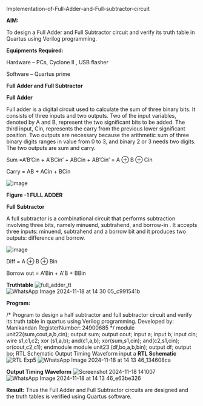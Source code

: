 Implementation-of-Full-Adder-and-Full-subtractor-circuit

**AIM:**

To design a Full Adder and Full Subtractor circuit and verify its truth table in Quartus using Verilog programming.

**Equipments Required:**

Hardware – PCs, Cyclone II , USB flasher

Software – Quartus prime

**Full Adder and Full Subtractor**

**Full Adder**

Full adder is a digital circuit used to calculate the sum of three binary bits. It consists of three inputs and two outputs. Two of the input variables, denoted by A and B, represent the two significant bits to be added. The third input, Cin, represents the carry from the previous lower significant position. Two outputs are necessary because the arithmetic sum of three binary digits ranges in value from 0 to 3, and binary 2 or 3 needs two digits. The two outputs are sum and carry.

Sum =A’B’Cin + A’BCin’ + ABCin + AB’Cin’ = A ⊕ B ⊕ Cin 

Carry = AB + ACin + BCin

![image](https://github.com/naavaneetha/FULL_ADDER_SUBTRACTOR/assets/154305477/0f30ba51-5ffb-4198-845f-18e054f675e7)

**Figure -1 FULL ADDER**

**Full Subtractor**

A full subtractor is a combinational circuit that performs subtraction involving three bits, namely minuend, subtrahend, and borrow-in . It accepts three inputs: minuend, subtrahend and a borrow bit and it produces two outputs: difference and borrow.

![image](https://github.com/naavaneetha/FULL_ADDER_SUBTRACTOR/assets/154305477/02b24f51-ab51-4304-9ad6-7b81ffc1ead5)

Diff = A ⊕ B ⊕ Bin 

Borrow out = A'Bin + A'B + BBin

**Truthtable**
![full_adder_tt](https://github.com/user-attachments/assets/599e03a9-a805-4450-b98f-090ef033a751)
![WhatsApp Image 2024-11-18 at 14 30 05_c991541b](https://github.com/user-attachments/assets/b55d1ad8-bfbd-46b9-b639-14633aa60cf1)

**Program:**

/* Program to design a half subtractor and full subtractor circuit and verify its truth table in quartus using Verilog programming. Developed by: Manikandan RegisterNumber: 24900685
*/
 module unit22(sum,cout,a,b,cin);
 output sum;
 output cout;
 input a;
 input b;
 input cin;
 wire s1,c1,c2;
 xor (s1,a,b);
 and(c1,a,b);
 xor(sum,s1,cin);
 and(c2,s1,cin);
 or(cout,c2,c1);
 endmodule
 module unit23 (df,bo,a,b,bin);
 output df;
 output bo;
RTL Schematic
 Output Timing Waveform
 input a
**RTL Schematic**
![RTL Exp5](https://github.com/user-attachments/assets/6d4f9862-7a9e-44be-84a8-bf38f778a639)
![WhatsApp Image 2024-11-18 at 14 13 46_134608ca](https://github.com/user-attachments/assets/95eb7a07-88ae-4ff6-bf84-0ba60eddbfee)

**Output Timing Waveform**
![Screenshot 2024-11-18 141007](https://github.com/user-attachments/assets/fbf4fa67-4d40-49c2-84fc-039aab1ca26f)
![WhatsApp Image 2024-11-18 at 14 13 46_e63be326](https://github.com/user-attachments/assets/c11e2411-2d13-415c-8f89-039bc14e8a0b)

**Result:**
Thus the Full Adder and Full Subtractor circuits are designed and the truth tables is verified using Quartus software.



